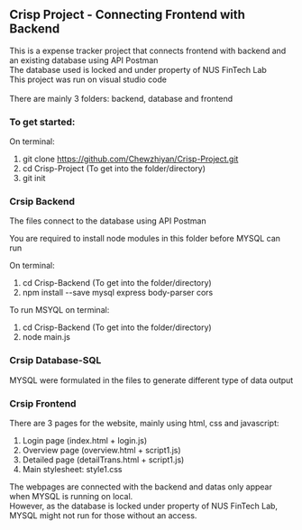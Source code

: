 <h2>Crisp Project - Connecting Frontend with Backend</h2>
This is a expense tracker project that connects frontend with backend and an existing database using API Postman <br>
The database used is locked and under property of NUS FinTech Lab <br>
This project was run on visual studio code <br>
<br>There are mainly 3 folders: backend, database and frontend

<h3>To get started:</h3>

On terminal:
1. git clone https://github.com/Chewzhiyan/Crisp-Project.git
2. cd Crisp-Project (To get into the folder/directory)
3. git init

<h3>Crsip Backend</h3>
<p>The files connect to the database using API Postman</p>
<p>You are required to install node modules in this folder before MYSQL can run</p>

On terminal:
1. cd Crisp-Backend (To get into the folder/directory)
2. npm install --save mysql express body-parser cors

To run MSYQL on terminal:
1. cd Crisp-Backend (To get into the folder/directory)
2. node main.js

<h3>Crsip Database-SQL</h3>
MYSQL were formulated in the files to generate different type of data output<br>

<h3>Crsip Frontend</h3>

There are 3 pages for the website, mainly using html, css and javascript: <br>

1. Login page (index.html + login.js)
2. Overview page (overview.html + script1.js)
3. Detailed page (detailTrans.html + script1.js)
4. Main stylesheet: style1.css 

<p>The webpages are connected with the backend and datas only appear when MYSQL is running on local. <br>
However, as the database is locked under property of NUS FinTech Lab, MYSQL might not run for those without an access.</p>
